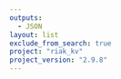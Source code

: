 ```yaml
---
outputs:
  - JSON
layout: list
exclude_from_search: true
project: "riak_kv"
project_version: "2.9.8"
---
```



